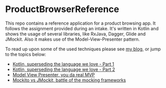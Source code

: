 # ProductBrowserReference
This repo contains a reference application for a product browsing app. It follows the assignment provided during an intake. It's written in Kotlin and shows the usage of several libraries, like RxJava, Dagger, Glide and JMockit. Also it makes use of the Model-View-Presenter pattern.

To read up upon some of the used techniques please see [my blog](http://www.endran.nl/blog), or jump to the topics below:
 - [Kotlin, superseding the language we love - Part 1](http://endran.nl/blog/kotlin-superseding-the-language-we-love-1/)
 - [Kotlin, superseding the language we love - Part 2](http://endran.nl/blog/kotlin-super-seeding-the-language-we-love-2/)
 - [Model View Presenter, you da real MVP](http://endran.nl/blog/model-view-presenter-you-da-real-mvp/)
 - [Mockito vs JMockit, battle of the mocking frameworks](http://endran.nl/blog/mockito-vs-jmockit/)